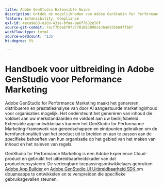 ```yaml
---
title: Adobe GenStudio Extensible Guide
description: Ontdek de mogelijkheden van Adobe GenStudio for Performance Marketing UI SDK en leer hoe u uitbreidbare toepassingen kunt bouwen.
feature: Extensibility, Compliance
exl-id: 4eca9e83-a109-431e-bfaa-9a6f7682e56f
source-git-commit: 7acf7b0abf0737701083890a1d6a693bb64ffbbf
workflow-type: tm+mt
source-wordcount: '136'
ht-degree: 5%

---
```


# Handboek voor uitbreiding in Adobe GenStudio voor Peformance Marketing

Adobe GenStudio for Performance Marketing maakt het genereren, distribueren en prestatieanalyse van door AI aangestuurde marketinginhoud voor organisaties mogelijk. Het ondersteunt het genereren van inhoud die voldoet aan uw merkstandaarden en voldoet aan uw bedrijfsbeleid. Extensible app-ontwikkelaars kunnen het GenStudio for Performance Marketing-framework van gereedschappen en eindpunten gebruiken om de kernfunctionaliteit van het product uit te breiden en aan te passen aan de specifieke behoeften van hun organisatie op het gebied van het maken van inhoud en het naleven van regels.

GenStudio for Performance Marketing is een Adobe Experience Cloud-product en gebruikt het uitbreidbaarheidskader van dat productecosysteem. De verlengbare toepassingsontwikkelaars gebruiken [ Adobe App Builder ](https://developer.adobe.com/app-builder/) en [ Adobe GenStudio UI Uitbreidbaarheid SDK ](https://github.com/adobe/genstudio-uix-sdk) om douaneapps te ontwikkelen en te verspreiden die specifieke gebruiksgevallen steunen.
